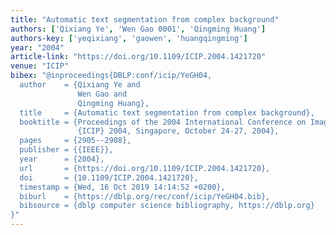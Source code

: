 ```yaml
---
title: "Automatic text segmentation from complex background"
authors: ['Qixiang Ye', 'Wen Gao 0001', 'Qingming Huang']
authors-key: ['yeqixiang', 'gaowen', 'huangqingming']
year: "2004"
article-link: "https://doi.org/10.1109/ICIP.2004.1421720"
venue: "ICIP"
bibex: "@inproceedings{DBLP:conf/icip/YeGH04,
  author    = {Qixiang Ye and
               Wen Gao and
               Qingming Huang},
  title     = {Automatic text segmentation from complex background},
  booktitle = {Proceedings of the 2004 International Conference on Image Processing,
               {ICIP} 2004, Singapore, October 24-27, 2004},
  pages     = {2905--2908},
  publisher = {{IEEE}},
  year      = {2004},
  url       = {https://doi.org/10.1109/ICIP.2004.1421720},
  doi       = {10.1109/ICIP.2004.1421720},
  timestamp = {Wed, 16 Oct 2019 14:14:52 +0200},
  biburl    = {https://dblp.org/rec/conf/icip/YeGH04.bib},
  bibsource = {dblp computer science bibliography, https://dblp.org}
}"
---
```

